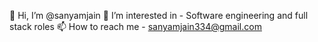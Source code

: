 👋 Hi, I’m @sanyamjain
👀 I’m interested in - Software engineering and full stack roles
📫 How to reach me - sanyamjain334@gmail.com

<!--
**Sanyam-Jain16/Sanyam-Jain16** is a ✨ _special_ ✨ repository because its `README.md` (this file) appears on your GitHub profile.

Here are some ideas to get you started:

- 🔭 I’m currently working on ...
- 🌱 I’m currently learning ...
- 👯 I’m looking to collaborate on ...
- 🤔 I’m looking for help with ...
- 💬 Ask me about ...
- 📫 How to reach me: ...
- 😄 Pronouns: ...
- ⚡ Fun fact: ...
-->

